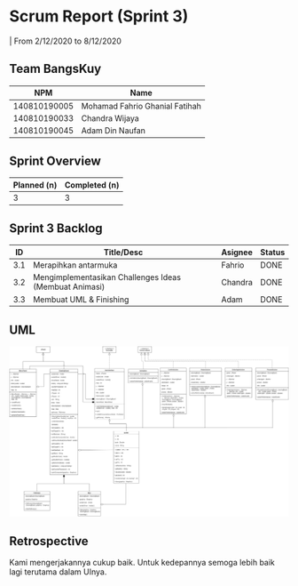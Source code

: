 # Scrum Report (Sprint 3)
| From 2/12/2020 to 8/12/2020

## Team BangsKuy
| NPM          | Name                           |
| ------------ | ------------------------------ |
| 140810190005 | Mohamad Fahrio Ghanial Fatihah |
| 140810190033 | Chandra Wijaya                 |
| 140810190045 | Adam Din Naufan                |

## Sprint Overview
| Planned (n)   | Completed (n) |
| ------------- |-------------- |
| 3             | 3             |

## Sprint 3 Backlog

| ID  | Title/Desc                                              | Asignee | Status |
| --- | ------------------------------------------------------- | ------- | ------ |
| 3.1 | Merapihkan antarmuka                                    | Fahrio  |  DONE  |
| 3.2 | Mengimplementasikan Challenges Ideas (Membuat Animasi)  | Chandra |  DONE  |
| 3.3 | Membuat UML & Finishing                                 | Adam    |  DONE  |



## UML

![uml](images/uml.png)

## Retrospective 

Kami mengerjakannya cukup baik.
Untuk kedepannya semoga lebih baik lagi terutama dalam UInya.


